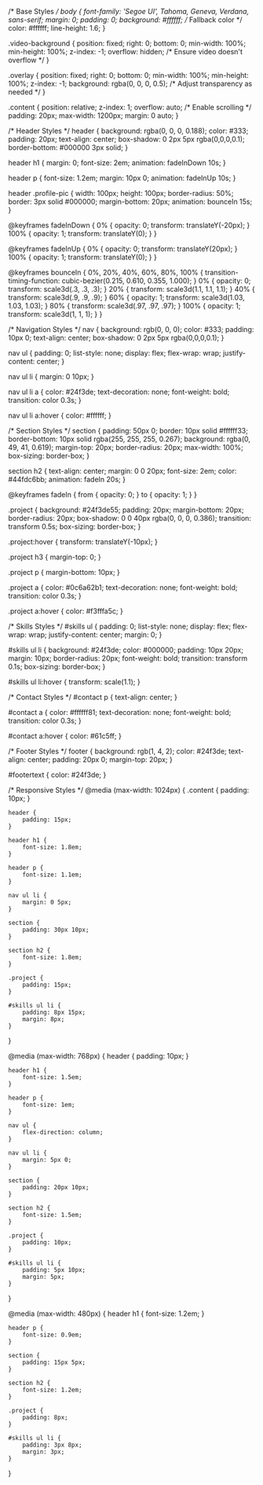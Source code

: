 /* Base Styles */
body {
    font-family: 'Segoe UI', Tahoma, Geneva, Verdana, sans-serif;
    margin: 0;
    padding: 0;
    background: #ffffff; /* Fallback color */
    color: #ffffff;
    line-height: 1.6;
}

.video-background {
    position: fixed;
    right: 0;
    bottom: 0;
    min-width: 100%;
    min-height: 100%;
    z-index: -1;
    overflow: hidden; /* Ensure video doesn't overflow */
}

.overlay {
    position: fixed;
    right: 0;
    bottom: 0;
    min-width: 100%;
    min-height: 100%;
    z-index: -1;
    background: rgba(0, 0, 0, 0.5); /* Adjust transparency as needed */
}

.content {
    position: relative;
    z-index: 1;
    overflow: auto; /* Enable scrolling */
    padding: 20px;
    max-width: 1200px;
    margin: 0 auto;
}

/* Header Styles */
header {
    background: rgba(0, 0, 0, 0.188);
    color: #333;
    padding: 20px;
    text-align: center;
    box-shadow: 0 2px 5px rgba(0,0,0,0.1);
    border-bottom: #000000 3px solid;
}

header h1 {
    margin: 0;
    font-size: 2em;
    animation: fadeInDown 10s;
}

header p {
    font-size: 1.2em;
    margin: 10px 0;
    animation: fadeInUp 10s;
}

header .profile-pic {
    width: 100px;
    height: 100px;
    border-radius: 50%;
    border: 3px solid #000000;
    margin-bottom: 20px;
    animation: bounceIn 15s;
}

@keyframes fadeInDown {
    0% { opacity: 0; transform: translateY(-20px); }
    100% { opacity: 1; transform: translateY(0); }
}

@keyframes fadeInUp {
    0% { opacity: 0; transform: translateY(20px); }
    100% { opacity: 1; transform: translateY(0); }
}

@keyframes bounceIn {
    0%, 20%, 40%, 60%, 80%, 100% {
        transition-timing-function: cubic-bezier(0.215, 0.610, 0.355, 1.000);
    }
    0% {
        opacity: 0;
        transform: scale3d(.3, .3, .3);
    }
    20% {
        transform: scale3d(1.1, 1.1, 1.1);
    }
    40% {
        transform: scale3d(.9, .9, .9);
    }
    60% {
        opacity: 1;
        transform: scale3d(1.03, 1.03, 1.03);
    }
    80% {
        transform: scale3d(.97, .97, .97);
    }
    100% {
        opacity: 1;
        transform: scale3d(1, 1, 1);
    }
}

/* Navigation Styles */
nav {
    background: rgb(0, 0, 0);
    color: #333;
    padding: 10px 0;
    text-align: center;
    box-shadow: 0 2px 5px rgba(0,0,0,0.1);
}

nav ul {
    padding: 0;
    list-style: none;
    display: flex;
    flex-wrap: wrap;
    justify-content: center;
}

nav ul li {
    margin: 0 10px;
}

nav ul li a {
    color: #24f3de;
    text-decoration: none;
    font-weight: bold;
    transition: color 0.3s;
}

nav ul li a:hover {
    color: #ffffff;
}

/* Section Styles */
section {
    padding: 50px 0;
    border: 10px solid #ffffff33;
    border-bottom: 10px solid rgba(255, 255, 255, 0.267);
    background: rgba(0, 49, 41, 0.619);
    margin-top: 20px;
    border-radius: 20px;
    max-width: 100%;
    box-sizing: border-box;
}

section h2 {
    text-align: center;
    margin: 0 0 20px;
    font-size: 2em;
    color: #44fdc6bb;
    animation: fadeIn 20s;
}

@keyframes fadeIn {
    from { opacity: 0; }
    to { opacity: 1; }
}

.project {
    background: #24f3de55;
    padding: 20px;
    margin-bottom: 20px;
    border-radius: 20px;
    box-shadow: 0 0 40px rgba(0, 0, 0, 0.386);
    transition: transform 0.5s;
    box-sizing: border-box;
}

.project:hover {
    transform: translateY(-10px);
}

.project h3 {
    margin-top: 0;
}

.project p {
    margin-bottom: 10px;
}

.project a {
    color: #0c6a62b1;
    text-decoration: none;
    font-weight: bold;
    transition: color 0.3s;
}

.project a:hover {
    color: #f3fffa5c;
}

/* Skills Styles */
#skills ul {
    padding: 0;
    list-style: none;
    display: flex;
    flex-wrap: wrap;
    justify-content: center;
    margin: 0;
}

#skills ul li {
    background: #24f3de;
    color: #000000;
    padding: 10px 20px;
    margin: 10px;
    border-radius: 20px;
    font-weight: bold;
    transition: transform 0.1s;
    box-sizing: border-box;
}

#skills ul li:hover {
    transform: scale(1.1);
}

/* Contact Styles */
#contact p {
    text-align: center;
}

#contact a {
    color: #ffffff81;
    text-decoration: none;
    font-weight: bold;
    transition: color 0.3s;
}

#contact a:hover {
    color: #61c5ff;
}

/* Footer Styles */
footer {
    background: rgb(1, 4, 2);
    color: #24f3de;
    text-align: center;
    padding: 20px 0;
    margin-top: 20px;
}

#footertext {
    color: #24f3de; 
}

/* Responsive Styles */
@media (max-width: 1024px) {
    .content {
        padding: 10px;
    }

    header {
        padding: 15px;
    }

    header h1 {
        font-size: 1.8em;
    }
    
    header p {
        font-size: 1.1em;
    }
    
    nav ul li {
        margin: 0 5px;
    }

    section {
        padding: 30px 10px;
    }

    section h2 {
        font-size: 1.8em;
    }
    
    .project {
        padding: 15px;
    }
    
    #skills ul li {
        padding: 8px 15px;
        margin: 8px;
    }
}

@media (max-width: 768px) {
    header {
        padding: 10px;
    }

    header h1 {
        font-size: 1.5em;
    }
    
    header p {
        font-size: 1em;
    }
    
    nav ul {
        flex-direction: column;
    }

    nav ul li {
        margin: 5px 0;
    }

    section {
        padding: 20px 10px;
    }

    section h2 {
        font-size: 1.5em;
    }
    
    .project {
        padding: 10px;
    }
    
    #skills ul li {
        padding: 5px 10px;
        margin: 5px;
    }
}

@media (max-width: 480px) {
    header h1 {
        font-size: 1.2em;
    }
    
    header p {
        font-size: 0.9em;
    }

    section {
        padding: 15px 5px;
    }

    section h2 {
        font-size: 1.2em;
    }
    
    .project {
        padding: 8px;
    }
    
    #skills ul li {
        padding: 3px 8px;
        margin: 3px;
    }
}


